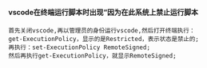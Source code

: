 #### vscode在终端运行脚本时出现“因为在此系统上禁止运行脚本

```
首先关闭vscode,再以管理员的身份运行vscode,然后打开终端执行：
get-ExecutionPolicy，显示的是Restricted，表示状态是禁止的;
再执行：set-ExecutionPolicy RemoteSigned;
然后再执行get-ExecutionPolicy，就显示RemoteSigned;
```

